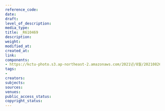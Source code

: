 ```yaml
---
reference_code: 
date: 
draft: 
level_of_description: 
media_type: 
title: _R610469
description: 
weight: 
modified_at: 
created_at: 
link: 
components:
- https://kctu-photo.s3.ap-northeast-2.amazonaws.com/2021년/8월/20210826_하반기+총파업+대장정_강원/_R610469.jpg
tags:
- 
creators: 
subjects: 
sources: 
venues: 
public_access_status: 
copyright_status: 
---
```

